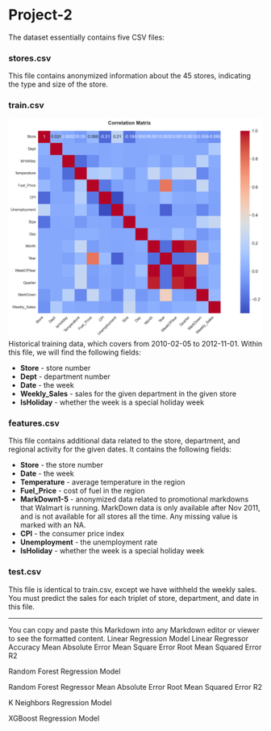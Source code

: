# Project-2

The dataset essentially contains five CSV files:

### stores.csv

This file contains anonymized information about the 45 stores, indicating the type and size of the store.

### train.csv

![alt text](image.png)
Historical training data, which covers from 2010-02-05 to 2012-11-01. Within this file, we will find the following fields:

- **Store** - store number
- **Dept** - department number
- **Date** - the week
- **Weekly_Sales** - sales for the given department in the given store
- **IsHoliday** - whether the week is a special holiday week

### features.csv

This file contains additional data related to the store, department, and regional activity for the given dates. It contains the following fields:

- **Store** - the store number
- **Date** - the week
- **Temperature** - average temperature in the region
- **Fuel_Price** - cost of fuel in the region
- **MarkDown1-5** - anonymized data related to promotional markdowns that Walmart is running. MarkDown data is only available after Nov 2011, and is not available for all stores all the time. Any missing value is marked with an NA.
- **CPI** - the consumer price index
- **Unemployment** - the unemployment rate
- **IsHoliday** - whether the week is a special holiday week

### test.csv

This file is identical to train.csv, except we have withheld the weekly sales. You must predict the sales for each triplet of store, department, and date in this file.

---

You can copy and paste this Markdown into any Markdown editor or viewer to see the formatted content.
Linear Regression Model
Linear Regressor Accuracy
Mean Absolute Error
Mean Square Error
Root Mean Squared Error
R2

Random Forest Regression Model

Random Forest Regressor
Mean Absolute Error
Root Mean Squared Error
R2

K Neighbors Regression Model

XGBoost Regression Model
